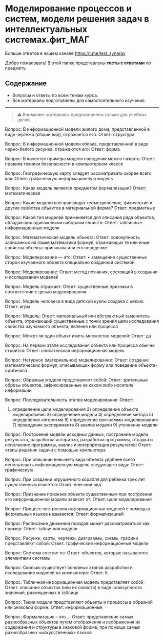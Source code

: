 # Моделирование процессов и систем, модели решения задач в интеллектуальных системах.фит_МАГ

Больше ответов в нашем канале https://t.me/test_synergy

Добро пожаловать! В этой папке представлены **тесты с ответами** по предмету.

## Содержание
- Вопросы и ответы по всем темам курса.
- Все материалы подготовлены для самостоятельного изучения.

---

> ⚠️ Внимание: материалы предназначены только для учебных целей.

Вопрос:
В информационной модели жилого дома, представленной в виде чертежа (общий вид), отражается его:
Ответ:
структура


Вопрос:
В информационной модели облака, представленной в виде черно-белого рисунка, отражаются его:
Ответ:
форма


Вопрос:
В качестве примера модели поведения можно назвать:
Ответ:
правила техники безопасности в компьютерном классе


Вопрос:
Географическую карту следует рассматривать скорее всего как:
Ответ:
графическую информационную модель


Вопрос:
Какая модель является предметом формализации?
Ответ:
математическая


Вопрос:
Какие модели воспроизводят геометрические, физические и другие свойства объектов в материальной форме?
Ответ:
предметные


Вопрос:
Какой тип моделей применяется для описания ряда объектов, обладающих одинаковыми наборами свойств:
Ответ:
табличные информационные модели


Вопрос:
Математическая модель объекта:
Ответ:
совокупность записанных на языке математики формул, отражающих те или иные свойства объекта-оригинала или его поведение


Вопрос:
Моделирование — это:
Ответ:
• замещение существенных сторон изучаемого объекта специально созданной системой


Вопрос:
Моделирование:
Ответ:
метод познания, состоящий в создании и исследовании моделей


Вопрос:
Модель отражает:
Ответ:
существенные признаки в соответствии с целью моделирования


Вопрос:
Модель человека в виде детской куклы создана с целью:
Ответ:
игры


Вопрос:
Модель:
Ответ:
материальный или абстрактный заменитель объекта, отражающий существенные с точки зрения цели исследования свойства изучаемого объекта, явления или процесса


Вопрос:
Может ли один объект иметь множество моделей:
Ответ:
да


Вопрос:
На первом этапе исследования объекта или процесса обычно строится:
Ответ:
описательная информационная модель


Вопрос:
Натурное (материальное) моделирование:
Ответ:
создание математических формул, описывающих форму или поведение объекта-оригинала


Вопрос:
Образные модели представляют собой:
Ответ:
зрительные образы объектов, зафиксированные на каком либо носителе информации


Вопрос:
Последовательность этапов моделирования:
Ответ:
1) определение цели моделирования 2) определение объекта моделирования 3) определение модели 4) определение метода 5) определение алгоритма 6) определение программы моделирования 7) проведение эксперимента 8) анализ модели 9) уточнение модели


Вопрос:
Построение модели исходных данных; построение модели результата, разработка алгоритма, разработка программы, отладка и исполнение программы, анализ и интерпретация результатов:
Ответ:
этапы решения задачи с помощью компьютера


Вопрос:
При описании внешнего вида объекта удобнее всего использовать информационную модель следующего вида:
Ответ:
графическую


Вопрос:
При создании игрушечного корабля для ребенка трех лет существенным является:
Ответ:
внешний вид


Вопрос:
Признание признака объекта существенным при построении его информационной модели зависит от:
Ответ:
цели моделирования


Вопрос:
Процесс построения информационных моделей с помощью формальных языков называется:
Ответ:
формализацией


Вопрос:
Расписание движения поездов может рассматриваться как пример:
Ответ:
табличной модели


Вопрос:
Рисунки, карты, чертежи, диаграммы, схемы, графики представляют собой:
Ответ:
графические информационные модели


Вопрос:
Система состоит из:
Ответ:
объектов, которые называются элементами системы


Вопрос:
Сколько существует основных этапов разработки и исследование моделей на компьютере:
Ответ:
5


Вопрос:
Табличная информационная модель представляет собой:
Ответ:
описание объектов (или их свойств) в виде совокупности значений, размещенных в таблице


Вопрос:
Такие модели представляют объекты и процессы в образной или знаковой форме:
Ответ:
информационные


Вопрос:
Формализация – это …
Ответ:
представление самых разнообразных объектов путем отображения и изображения их содержания и структуры в знаковой форме, при помощи самых разнообразных «искусственных» языков


